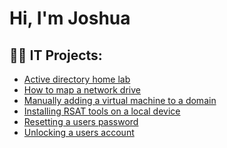 <h1>Hi, I'm Joshua
<h2>👨‍💻 IT Projects:</h2>

- [Active directory home lab](https://github.com/Jmtechh/ActiveDirectoryLab/tree/main)
- [How to map a network drive](https://github.com/Jmtechh/How-to-map-a-network-drive)
- [Manually adding a virtual machine to a domain](https://github.com/Jmtechh/Manually-adding-a-virtual-machine-to-a-domain)
- [Installing RSAT tools on a local device](https://github.com/Jmtechh/Installing-RSAT-tools-on-a-local-device)
- [Resetting a users password](https://github.com/Jmtechh/Resetting-Password)
- [Unlocking a users account](https://github.com/Jmtechh/Unlocking-a-users-account)
  
  

  




